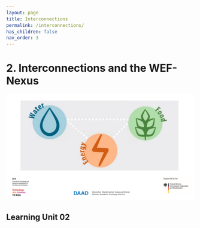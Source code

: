 ```yaml
---
layout: page
title: Interconnections
permalink: /interconnections/
has_children: false
nav_order: 3
---
```

# 2. Interconnections and the WEF-Nexus

![WEF-Nexus Banner](/assets/BANNER_GITHUB.png)

## Learning Unit 02